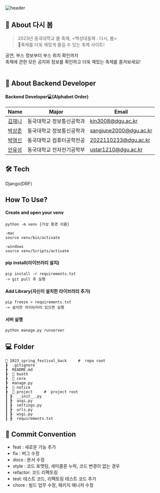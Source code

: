 ![header](https://capsule-render.vercel.app/api?type=waving&color=auto&height=300&section=header&text=2023년%20동국대학교%20봄%20축제%20사이트&fontSize=60&animation=fadeIn&fontAlignY=38&desc=다시%20봄&descAlignY=58&descAlign=62)

## 🌠  About 다시 봄
> 2023년 동국대학교 봄 축제, <백상대동제 : 다시, 봄> <br>
> 축제를 더욱 재밌게 즐길 수 있는 축제 사이트! <br>


공연, 부스 정보부터 부스 위치 확인까지 <br>
축제에 관한 모든 공지와 정보를 확인하고 더욱 재밌는 축제를 즐겨보세요! <br><br>


## 👋 About Backend Developer

#### Backend Developer💻(Alphabet Order)
| Name                                         | Major            | Email                |
| -------------------------------------------- | --------------  | ----------------------- |
| [김재니](https://github.com/kmjenny)   | 동국대학교 정보통신공학과  | kjn3008@dgu.ac.kr |
| [박상준](https://github.com/tkdwns414) | 동국대학교 정보통신공학과   | sangjune2000@dgu.ac.kr |
| [박영신](https://github.com/dudtlstm) | 동국대학교 컴퓨터공학전공    | 2022110233@dgu.ac.kr |
| [안유성](https://github.com/ustar1210) | 동국대학교 전자전기공학부    | ustar1210@dgu.ac.kr |




## 🛠️ Tech
Django(DRF)

## How To Use?
#### Create and open your venv
```
python -m venv {가상 환경 이름}

-mac
source venv/bin/activate

-windows
source venv/Scripts/activate
```


#### pip install(라이브러리 설치)
```
pip install -r requirements.txt
-> git pull 후 실행
```

#### Add Library(자신이 설치한 라이브러리 추가)
```
pip freeze > requirements.txt
-> 설치한 라이브러리 있으면 실행
```

#### 서버 실행
```
python manage.py runserver
```

## 💻 Folder

```
📂 2023_spring_festival_back     #  repo root
┣  .gitignore
┣  README.md
┣  📂 booth
┣  📂 core
┣  manage.py
┣  📂 notice
┣  📂 project     #  project root
┃ ┣  __init__.py
┃ ┣  asgi.py
┃ ┣  settings.py
┃ ┣  urls.py
┃ ┣  wsgi.py
┃ ┣  requirements.txt
```

## 🎯 Commit Convention
-   feat : 새로운 기능 추가
-   fix : 버그 수정
-   docs : 문서 수정
-   style : 코드 포맷팅, 세미콜론 누락, 코드 변경이 없는 경우
-   refactor: 코드 리펙토링
-   test: 테스트 코드, 리펙토링 테스트 코드 추가
-   chore : 빌드 업무 수정, 패키지 매니저 수정
